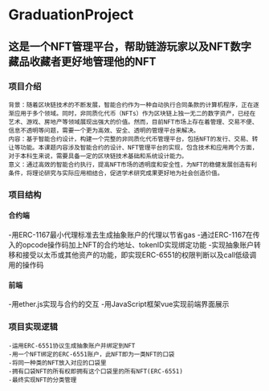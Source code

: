 # GraduationProject
## 这是一个NFT管理平台，帮助链游玩家以及NFT数字藏品收藏者更好地管理他的NFT
### 项目介绍
```
背景：随着区块链技术的不断发展，智能合约作为一种自动执行合同条款的计算机程序，正在逐渐应用于多个领域。同时，非同质化代币（NFTs）作为区块链上独一无二的数字资产，已经在艺术、游戏、房地产等领域展现出强大的价值。然而，目前NFT市场上存在着管理、交易不便、信息不透明等问题，需要一个更为高效、安全、透明的管理平台来解决。
内容：基于智能合约设计，构建一个完整的非同质化代币管理平台，包括NFT的发行、交易、转让等功能。本课题内容涉及智能合约的设计、NFT管理平台的实现，包含技术和应用两个方面，对于本科生来说，需要具备一定的区块链技术基础和系统设计能力。
意义：通过高效的智能合约执行，提高NFT市场的透明度和安全性，为NFT的稳健发展创造有利条件，将理论研究与实际应用相结合，促进学术研究成果更好地为社会创造价值。
```
### 项目结构
#### 合约端
-用ERC-1167最小代理标准去生成抽象账户的代理以节省gas
-通过ERC-1167在传入的opcode操作码加上NFT的合约地址、tokenID实现绑定功能
-实现抽象账户转移和接受以太币或其他资产的功能，即实现ERC-6551的权限判断以及call低级调用的操作码
#### 前端
-用ether.js实现与合约的交互
-用JavaScript框架vue实现前端界面展示
### 项目实现逻辑
```
-运用ERC-6551协议生成抽象账户并绑定到NFT
-用一个NFT绑定的ERC-6551账户，此NFT即为一类NFT的口袋
-将同一种类的NFT放入对应的口袋里
-拥有口袋NFT的所有权即拥有这个口袋里的所有NFT(ERC-6551)
-最终实现NFT的分类管理
```
